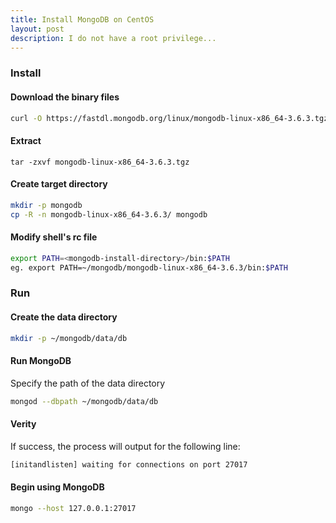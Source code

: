 ```yaml
---
title: Install MongoDB on CentOS
layout: post
description: I do not have a root privilege...
---
```




### Install

#### Download the binary files


```bash
curl -O https://fastdl.mongodb.org/linux/mongodb-linux-x86_64-3.6.3.tgz
```

#### Extract

```
tar -zxvf mongodb-linux-x86_64-3.6.3.tgz
```

#### Create target directory

```bash
mkdir -p mongodb
cp -R -n mongodb-linux-x86_64-3.6.3/ mongodb
```

#### Modify shell's rc file

```bash
export PATH=<mongodb-install-directory>/bin:$PATH
eg. export PATH=~/mongodb/mongodb-linux-x86_64-3.6.3/bin:$PATH
```



### Run

#### Create the data directory

```bash
mkdir -p ~/mongodb/data/db
```

#### Run MongoDB

Specify the path of the data directory

```bash
mongod --dbpath ~/mongodb/data/db
```

#### Verity

If success, the process will output for the following line:

```bash
[initandlisten] waiting for connections on port 27017
```

#### Begin using MongoDB

```bash
mongo --host 127.0.0.1:27017
```

